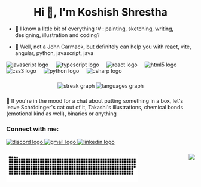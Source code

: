 <h1 align="center">Hi 👋, I'm Koshish Shrestha</h1> 


- 🤝 I know a little bit of everything :V : painting, sketching, writing, designing, illustration and coding?

- 💬 Well, not a John Carmack, but definitely can help you with react, vite, angular, python, javascript, java
 <p align="left">
  </p>
<div align="left">
  <img src="https://cdn.jsdelivr.net/gh/devicons/devicon/icons/javascript/javascript-original.svg" height="30" alt="javascript logo"  />
  <img width="12" />
  <img src="https://cdn.jsdelivr.net/gh/devicons/devicon/icons/typescript/typescript-original.svg" height="30" alt="typescript logo"  />
  <img width="12" />
  <img src="https://cdn.jsdelivr.net/gh/devicons/devicon/icons/react/react-original.svg" height="30" alt="react logo"  />
  <img width="12" />
  <img src="https://cdn.jsdelivr.net/gh/devicons/devicon/icons/html5/html5-original.svg" height="30" alt="html5 logo"  />
  <img width="12" />
  <img src="https://cdn.jsdelivr.net/gh/devicons/devicon/icons/css3/css3-original.svg" height="30" alt="css3 logo"  />
  <img width="12" />
  <img src="https://cdn.jsdelivr.net/gh/devicons/devicon/icons/python/python-original.svg" height="30" alt="python logo"  />
  <img width="12" />
  <img src="https://cdn.jsdelivr.net/gh/devicons/devicon/icons/csharp/csharp-original.svg" height="30" alt="csharp logo"  />
</div>

###


<div align="center">
  <img src="https://streak-stats.demolab.com?user=desmosy&locale=en&mode=daily&theme=dracula&hide_border=false&border_radius=5" height="150" alt="streak graph"  />
  <img src="https://github-readme-stats.vercel.app/api/top-langs?username=desmosy&locale=en&hide_title=false&layout=compact&card_width=320&langs_count=5&theme=dracula&hide_border=false" height="150" alt="languages graph"  />
</div>

###
:raising_hand: If you're in the mood for a chat about putting something in a box, let's leave Schrödinger's cat out of it, Takashi's illustrations, chemical bonds (emotional kind as well), binaries or anything
<h3 align="left">Connect with me:</h3>
    <a href="YOUR_DISCORD_LINK" target="_blank">
        <img src="https://img.shields.io/static/v1?message=Discord&logo=discord&label=&color=7289DA&logoColor=white&labelColor=&style=for-the-badge" height="35" alt="discord logo"  />
    </a>
        <a href="YOUR_GMAIL_LINK" target="_blank">
        <img src="https://img.shields.io/static/v1?message=Gmail&logo=gmail&label=&color=D14836&logoColor=white&labelColor=&style=for-the-badge" height="35" alt="gmail logo"  />
    </a>
        <a href="https://www.linkedin.com/in/koshish1392/" target="_blank">
        <img src="https://img.shields.io/static/v1?message=LinkedIn&logo=linkedin&label=&color=0077B5&logoColor=white&labelColor=&style=for-the-badge" height="35" alt="linkedin logo"  />
    </a>
</div>


###

<div>
  <img align="right" height="150" src="https://img.itch.zone/aW1nLzI4ODY4NzMucG5n/315x250%23c/TyCKow.png"  />
  <img width="70%" src="https://raw.githubusercontent.com/desmosy/desmosy/output/snake.svg" alt="Snake animation" />
</div>


<div align="center">
